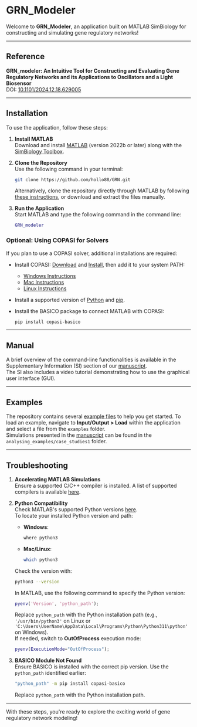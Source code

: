 # GRN_Modeler

Welcome to **GRN_Modeler**, an application built on MATLAB SimBiology for constructing and simulating gene regulatory networks!

---

## Reference

**GRN_modeler: An Intuitive Tool for Constructing and Evaluating Gene Regulatory Networks and its Applications to Oscillators and a Light Biosensor**  
DOI: [10.1101/2024.12.18.629005 ](https://www.biorxiv.org/content/10.1101/2024.12.18.629005v2)

---

## Installation

To use the application, follow these steps:

1. **Install MATLAB**  
   Download and install [MATLAB](https://uk.mathworks.com/products/matlab.html) (version 2022b or later) along with the [SimBiology Toolbox](https://uk.mathworks.com/products/simbiology.html).

2. **Clone the Repository**  
   Use the following command in your terminal:  
   ```bash
   git clone https://github.com/hollo88/GRN.git
   ```  
   Alternatively, clone the repository directly through MATLAB by following [these instructions](https://uk.mathworks.com/help/simulink/ug/clone-git-repository.html), or download and extract the files manually.

3. **Run the Application**  
   Start MATLAB and type the following command in the command line:  
   ```matlab
   GRN_modeler
   ```

### Optional: Using COPASI for Solvers

If you plan to use a COPASI solver, additional installations are required:

- Install COPASI: [Download](https://copasi.org/Download/) and [Install](https://copasi.org/Support/Installation/), then add it to your system PATH:
  - [Windows Instructions](https://www.architectryan.com/2018/03/17/add-to-the-path-on-windows-10/)
  - [Mac Instructions](https://www.architectryan.com/2012/10/02/add-to-the-path-on-mac-os-x-mountain-lion/)
  - [Linux Instructions](https://linuxize.com/post/how-to-add-directory-to-path-in-linux/)

- Install a supported version of [Python](https://www.python.org/downloads/) and [pip](https://pip.pypa.io/en/stable/installation/).

- Install the BASICO package to connect MATLAB with COPASI:
  ```bash
  pip install copasi-basico
  ```

---

## Manual

A brief overview of the command-line functionalities is available in the Supplementary Information (SI) section of our [manuscript](https://www.biorxiv.org/content/10.1101/2024.12.18.629005v2).  
The SI also includes a video tutorial demonstrating how to use the graphical user interface (GUI).

---

## Examples

The repository contains several [example files](/examples) to help you get started. To load an example, navigate to **Input/Output > Load** within the application and select a file from the `examples` folder.  
Simulations presented in the [manuscript](https://www.biorxiv.org/content/10.1101/2024.12.18.629005v2) can be found in the `analysing_examples/case_studies1` folder.

---

## Troubleshooting

1. **Accelerating MATLAB Simulations**  
   Ensure a supported C/C++ compiler is installed. A list of supported compilers is available [here](https://uk.mathworks.com/support/requirements/supported-compilers-linux.html).

2. **Python Compatibility**  
   Check MATLAB's supported Python versions [here](https://uk.mathworks.com/support/requirements/python-compatibility.html).  
   To locate your installed Python version and path:
   - **Windows**:  
     ```bash
     where python3
     ```
   - **Mac/Linux**:  
     ```bash
     which python3
     ```
   Check the version with:
   ```bash
   python3 --version
   ```
   In MATLAB, use the following command to specify the Python version:
   ```matlab
   pyenv('Version', 'python_path');
   ```
   Replace `python_path` with the Python installation path (e.g., `'/usr/bin/python3'` on Linux or `'C:\Users\UserName\AppData\Local\Programs\Python\Python311\python'` on Windows).  
   If needed, switch to **OutOfProcess** execution mode:
   ```matlab
   pyenv(ExecutionMode="OutOfProcess");
   ```

3. **BASICO Module Not Found**  
   Ensure BASICO is installed with the correct pip version. Use the `python_path` identified earlier:
   ```bash
   "python_path" -m pip install copasi-basico
   ```

   Replace `python_path` with the Python installation path.

---

With these steps, you're ready to explore the exciting world of gene regulatory network modeling!
